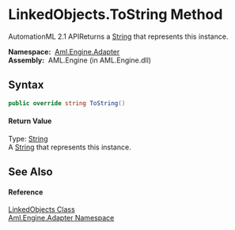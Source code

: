 LinkedObjects.ToString Method
=============================
AutomationML 2.1 APIReturns a [String][1] that represents this instance.

  **Namespace:**  [Aml.Engine.Adapter][2]  
  **Assembly:**  AML.Engine (in AML.Engine.dll)

Syntax
------

```csharp
public override string ToString()
```

#### Return Value
Type: [String][1]  
A [String][1] that represents this instance.

See Also
--------

#### Reference
[LinkedObjects Class][3]  
[Aml.Engine.Adapter Namespace][2]  

[1]: https://docs.microsoft.com/dotnet/api/system.string
[2]: ../README.md
[3]: README.md
[4]: https://www.automationml.org
[5]: ../../icons/logoShade.png